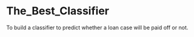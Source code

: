 # The_Best_Classifier
To build a classifier to predict whether a loan case will be paid off or not. 
